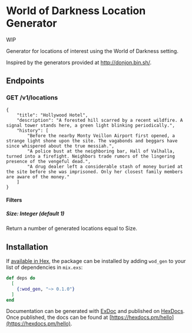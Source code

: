 # World of Darkness Location Generator

WIP

Generator for locations of interest using the World of Darkness setting.

Inspired by the generators provided at http://donjon.bin.sh/.

## Endpoints

### GET /v1/locations

```
{
	"title": "Hollywood Hotel",
	"description": "A forested hill scarred by a recent wildfire. A signal tower stands here, a green light blinking periodically.",
	"history": [
		"Before the nearby Monty Veillon Airport first opened, a strange light shone upon the site. The vagabonds and beggars have since whispered about the true messiah.",
		"A police bust at the neighboring bar, Hall of Valhalla, turned into a firefight. Neighbors trade rumors of the lingering presence of the vengeful dead.",
		"A drug dealer left a considerable stash of money buried at the site before she was imprisoned. Only her closest family members are aware of the money."
	]
}
```

#### Filters
##### Size: Integer (default 1)

Return a number of generated locations equal to Size.

## Installation

If [available in Hex](https://hex.pm/docs/publish), the package can be installed
by adding `wod_gen` to your list of dependencies in `mix.exs`:

```elixir
def deps do
  [
    {:wod_gen, "~> 0.1.0"}
  ]
end
```

Documentation can be generated with [ExDoc](https://github.com/elixir-lang/ex_doc)
and published on [HexDocs](https://hexdocs.pm). Once published, the docs can
be found at [https://hexdocs.pm/hello](https://hexdocs.pm/hello).

